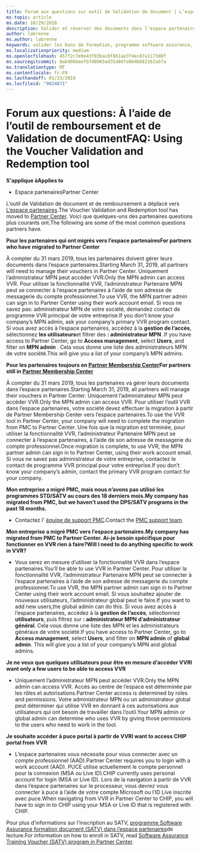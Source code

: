 ```yaml
---
title: Forum aux questions sur outil de Validation de document | L’espace partenaires
ms.topic: article
ms.date: 10/29/2018
description: Valider et réserver des documents dans l’espace partenaires
author: labrenne
ms.author: labrenne
keywords: valider les bons de formation, programme software assurance, de formation, documents, document de réserve
ms.localizationpriority: medium
ms.openlocfilehash: 457f2c7e0e43f03bac0f861ae3f4ec87a1173d0f
ms.sourcegitcommit: 8ab406beefbfd0965ed35d8dfe064b682162a5fa
ms.translationtype: MT
ms.contentlocale: fr-FR
ms.lasthandoff: 01/23/2019
ms.locfileid: "9024871"
---
```

# <a name="faq-using-the-voucher-validation-and-redemption-tool"></a><span data-ttu-id="8e579-104">Forum aux questions: À l’aide de l’outil de remboursement et de Validation de document</span><span class="sxs-lookup"><span data-stu-id="8e579-104">FAQ: Using the Voucher Validation and Redemption tool</span></span> 

**<span data-ttu-id="8e579-105">S'applique à</span><span class="sxs-lookup"><span data-stu-id="8e579-105">Applies to</span></span>**

- <span data-ttu-id="8e579-106">Espace partenaires</span><span class="sxs-lookup"><span data-stu-id="8e579-106">Partner Center</span></span>

<span data-ttu-id="8e579-107">L’outil de Validation de document et de remboursement a déplacé vers [L’espace partenaires](https://partner.microsoft.com/en-us/pcv/dashboard/overview).</span><span class="sxs-lookup"><span data-stu-id="8e579-107">The Voucher Validation and Redemption tool has moved to [Partner Center](https://partner.microsoft.com/en-us/pcv/dashboard/overview).</span></span> <span data-ttu-id="8e579-108">Voici que quelques-uns des partenaires questions plus courants ont.</span><span class="sxs-lookup"><span data-stu-id="8e579-108">The following are some of the most common questions partners have.</span></span> 

**<span data-ttu-id="8e579-109">Pour les partenaires qui ont migrés vers l’espace partenaires</span><span class="sxs-lookup"><span data-stu-id="8e579-109">For partners who have migrated to Partner Center</span></span>**

 <span data-ttu-id="8e579-110">À compter du 31 mars 2019, tous les partenaires doivent gérer leurs documents dans l’espace partenaires.</span><span class="sxs-lookup"><span data-stu-id="8e579-110">Starting March 31, 2019, all partners will need to manage their vouchers in Partner Center.</span></span> <span data-ttu-id="8e579-111">Uniquement l’administrateur MPN peut accéder VVR.</span><span class="sxs-lookup"><span data-stu-id="8e579-111">Only the MPN admin can access VVR.</span></span> <span data-ttu-id="8e579-112">Pour utiliser la fonctionnalité VVR, l’administrateur Partenaire MPN peut se connecter à l’espace partenaires à l’aide de son adresse de messagerie du compte professionnel.</span><span class="sxs-lookup"><span data-stu-id="8e579-112">To use VVR, the MPN partner admin can sign in to Partner Center using their work account email.</span></span> <span data-ttu-id="8e579-113">Si vous ne savez pas: administrateur MPN de votre société, demandez contact de programme VVR principal de votre entreprise.</span><span class="sxs-lookup"><span data-stu-id="8e579-113">If you don’t know your company’s MPN admin, ask your company’s primary VVR program contact.</span></span>  <span data-ttu-id="8e579-114">Si vous avez accès à l’espace partenaires, accédez à la **gestion de l’accès**, sélectionnez **les utilisateurs**et filtrer des **: administrateur MPN** .</span><span class="sxs-lookup"><span data-stu-id="8e579-114">If you have access to Partner Center, go to **Access management**, select **Users**, and filter on **MPN admin** .</span></span> <span data-ttu-id="8e579-115">Cela vous donne une liste des administrateurs MPN de votre société.</span><span class="sxs-lookup"><span data-stu-id="8e579-115">This will give you a list of your company’s MPN admins.</span></span>  

**<span data-ttu-id="8e579-116">Pour les partenaires toujours en [Partner Membership Center](https://partner.microsoft.com/)</span><span class="sxs-lookup"><span data-stu-id="8e579-116">For partners still in [Partner Membership Center](https://partner.microsoft.com/)</span></span>**

<span data-ttu-id="8e579-117">À compter du 31 mars 2019, tous les partenaires va gérer leurs documents dans l’espace partenaires.</span><span class="sxs-lookup"><span data-stu-id="8e579-117">Starting March 31, 2019, all partners will manage their vouchers in Partner Center.</span></span> <span data-ttu-id="8e579-118">Uniquement l’administrateur MPN peut accéder VVR.</span><span class="sxs-lookup"><span data-stu-id="8e579-118">Only the MPN admin can access VVR.</span></span> <span data-ttu-id="8e579-119">Pour utiliser l’outil VVR dans l’espace partenaires, votre société devez effectuer la migration à partir de Partner Membership Center vers l’espace partenaires.</span><span class="sxs-lookup"><span data-stu-id="8e579-119">To use the VVR tool in Partner Center, your company will need to complete the migration from PMC to Partner Center.</span></span> <span data-ttu-id="8e579-120">Une fois que la migration est terminée, pour utiliser la fonctionnalité VVR, l’administrateur Partenaire MPN peut se connecter à l’espace partenaires, à l’aide de son adresse de messagerie du compte professionnel.</span><span class="sxs-lookup"><span data-stu-id="8e579-120">Once migration is complete, to use VVR, the MPN partner admin can sign in to Partner Center, using their work account email.</span></span> <span data-ttu-id="8e579-121">Si vous ne savez pas administrateur de votre entreprise, contactez le contact de programme VVR principal pour votre entreprise.</span><span class="sxs-lookup"><span data-stu-id="8e579-121">If you don’t know your company’s admin, contact the primary VVR program contact for your company.</span></span>  


**<span data-ttu-id="8e579-122">Mon entreprise a migré PMC, mais nous n’avons pas utilisé les programmes STD/SATV au cours des 18 derniers mois.</span><span class="sxs-lookup"><span data-stu-id="8e579-122">My company has migrated from PMC, but we haven’t used the DPS/SATV programs in the past 18 months.</span></span>**

- <span data-ttu-id="8e579-123">Contactez l' [équipe de support PMC](mailto:proghelp@microsoft.com).</span><span class="sxs-lookup"><span data-stu-id="8e579-123">Contact the [PMC support team](mailto:proghelp@microsoft.com).</span></span> 


**<span data-ttu-id="8e579-124">Mon entreprise a migré PMC vers l’espace partenaires.</span><span class="sxs-lookup"><span data-stu-id="8e579-124">My company has migrated from PMC to Partner Center.</span></span> <span data-ttu-id="8e579-125">Ai-je besoin spécifique pour fonctionner en VVR rien à faire?</span><span class="sxs-lookup"><span data-stu-id="8e579-125">Will I need to do anything specific to work in VVR?</span></span>** 

- <span data-ttu-id="8e579-126">Vous serez en mesure d’utiliser la fonctionnalité VVR dans l’espace partenaires.</span><span class="sxs-lookup"><span data-stu-id="8e579-126">You’ll be able to use VVR in Partner Center.</span></span>  <span data-ttu-id="8e579-127">Pour utiliser la fonctionnalité VVR, l’administrateur Partenaire MPN peut se connecter à l’espace partenaires à l’aide de son adresse de messagerie du compte professionnel.</span><span class="sxs-lookup"><span data-stu-id="8e579-127">To use VVR, the MPN partner admin can sign in to Partner Center using their work account email.</span></span> <span data-ttu-id="8e579-128">Si vous souhaitez ajouter de nouveaux utilisateurs, l’administrateur global peut le faire.</span><span class="sxs-lookup"><span data-stu-id="8e579-128">If you want to add new users,the global admin can do this.</span></span> <span data-ttu-id="8e579-129">Si vous avez accès à l’espace partenaires, accédez à la **gestion de l’accès**, sélectionnez **utilisateurs**, puis filtrez sur **: administrateur MPN** **d’administrateur général**. Cela vous donne une liste des MPN et les administrateurs généraux de votre société.</span><span class="sxs-lookup"><span data-stu-id="8e579-129">If you have access to Partner Center, go to **Access management**, select **Users**, and filter on **MPN admin** of **global admin**. This will give you a list of your company’s MPN and global admins.</span></span>  

**<span data-ttu-id="8e579-130">Je ne veux que quelques utilisateurs pour être en mesure d’accéder VVR</span><span class="sxs-lookup"><span data-stu-id="8e579-130">I want only a few users to be able to access VVR</span></span>**

- <span data-ttu-id="8e579-131">Uniquement l’administrateur MPN peut accéder VVR.</span><span class="sxs-lookup"><span data-stu-id="8e579-131">Only the MPN admin can access VVR.</span></span> <span data-ttu-id="8e579-132">Accès au centre de l’espace est déterminée par les rôles et autorisations.</span><span class="sxs-lookup"><span data-stu-id="8e579-132">Partner Center access is determined by roles and permissions.</span></span> <span data-ttu-id="8e579-133">Votre administrateur MPN ou un administrateur global peut déterminer qui utilise VVR en donnant à ces autorisations aux utilisateurs qui ont besoin de travailler dans l’outil.</span><span class="sxs-lookup"><span data-stu-id="8e579-133">Your MPN admin or global admin can determine who uses VVR by giving those permissions to the users who need to work in the tool.</span></span>

**<span data-ttu-id="8e579-134">Je souhaite accéder à puce portal à partir de VVR</span><span class="sxs-lookup"><span data-stu-id="8e579-134">I want to access CHIP portal from VVR</span></span>**

- <span data-ttu-id="8e579-135">L’espace partenaires vous nécessite pour vous connecter avec un compte professionnel (AAD).</span><span class="sxs-lookup"><span data-stu-id="8e579-135">Partner Center requires you to login with a work account (AAD).</span></span>  <span data-ttu-id="8e579-136">PUCE utilise actuellement le compte personnel pour la connexion (MSA ou Live ID).</span><span class="sxs-lookup"><span data-stu-id="8e579-136">CHIP currently uses personal account for login (MSA or Live ID).</span></span>  <span data-ttu-id="8e579-137">Lors de la navigation à partir de VVR dans l’espace partenaires sur le processeur, vous devrez vous connecter à puce à l’aide de votre compte Microsoft ou l’ID Live inscrite avec puce.</span><span class="sxs-lookup"><span data-stu-id="8e579-137">When navigating from VVR in Partner Center to CHIP, you will have to sign in to CHIP using your MSA or Live ID that is registered with CHIP.</span></span>

<span data-ttu-id="8e579-138">Pour plus d’informations sur l’inscription au SATV, [programme Software Assurance formation document (SATV) dans l’espace partenaires](software-assurance-satv.md)de lecture.</span><span class="sxs-lookup"><span data-stu-id="8e579-138">For information on how to enroll in SATV, read [Software Assurance Training Voucher (SATV) program in Partner Center](software-assurance-satv.md).</span></span>
 <!--
For information on how to enroll in Software Assurance DPS programs, read [Software Assurance programs in Partner Center](software-assurance-dps.md).-->